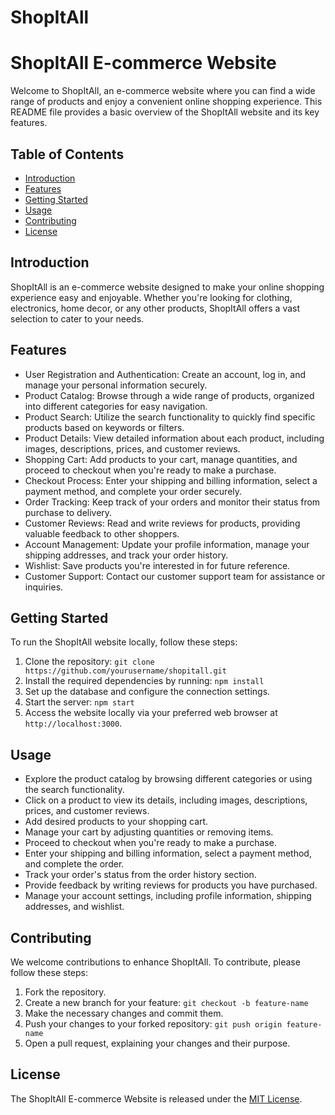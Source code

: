 # ShopItAll
# ShopItAll E-commerce Website

Welcome to ShopItAll, an e-commerce website where you can find a wide range of products and enjoy a convenient online shopping experience. This README file provides a basic overview of the ShopItAll website and its key features.

## Table of Contents
- [Introduction](#introduction)
- [Features](#features)
- [Getting Started](#getting-started)
- [Usage](#usage)
- [Contributing](#contributing)
- [License](#license)

## Introduction
ShopItAll is an e-commerce website designed to make your online shopping experience easy and enjoyable. Whether you're looking for clothing, electronics, home decor, or any other products, ShopItAll offers a vast selection to cater to your needs.

## Features
- User Registration and Authentication: Create an account, log in, and manage your personal information securely.
- Product Catalog: Browse through a wide range of products, organized into different categories for easy navigation.
- Product Search: Utilize the search functionality to quickly find specific products based on keywords or filters.
- Product Details: View detailed information about each product, including images, descriptions, prices, and customer reviews.
- Shopping Cart: Add products to your cart, manage quantities, and proceed to checkout when you're ready to make a purchase.
- Checkout Process: Enter your shipping and billing information, select a payment method, and complete your order securely.
- Order Tracking: Keep track of your orders and monitor their status from purchase to delivery.
- Customer Reviews: Read and write reviews for products, providing valuable feedback to other shoppers.
- Account Management: Update your profile information, manage your shipping addresses, and track your order history.
- Wishlist: Save products you're interested in for future reference.
- Customer Support: Contact our customer support team for assistance or inquiries.

## Getting Started
To run the ShopItAll website locally, follow these steps:

1. Clone the repository: `git clone https://github.com/yourusername/shopitall.git`
2. Install the required dependencies by running: `npm install`
3. Set up the database and configure the connection settings.
4. Start the server: `npm start`
5. Access the website locally via your preferred web browser at `http://localhost:3000`.

## Usage
- Explore the product catalog by browsing different categories or using the search functionality.
- Click on a product to view its details, including images, descriptions, prices, and customer reviews.
- Add desired products to your shopping cart.
- Manage your cart by adjusting quantities or removing items.
- Proceed to checkout when you're ready to make a purchase.
- Enter your shipping and billing information, select a payment method, and complete the order.
- Track your order's status from the order history section.
- Provide feedback by writing reviews for products you have purchased.
- Manage your account settings, including profile information, shipping addresses, and wishlist.

## Contributing
We welcome contributions to enhance ShopItAll. To contribute, please follow these steps:

1. Fork the repository.
2. Create a new branch for your feature: `git checkout -b feature-name`
3. Make the necessary changes and commit them.
4. Push your changes to your forked repository: `git push origin feature-name`
5. Open a pull request, explaining your changes and their purpose.

## License
The ShopItAll E-commerce Website is released under the [MIT License](https://opensource.org/licenses/MIT).
